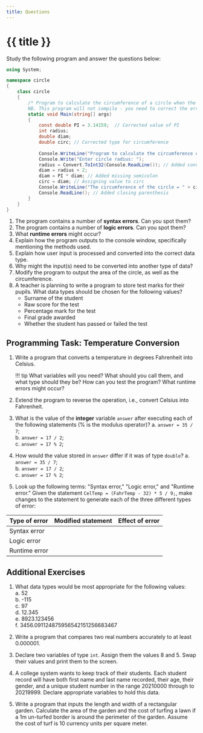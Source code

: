 ```yaml
---
title: Questions
---
```


# {{ title }}

Study the following program and answer the questions below:

```cs
using System;

namespace circle
{
    class circle
    {
        /* Program to calculate the circumference of a circle when the radius is known.
        NB. This program will not compile - you need to correct the errors */
        static void Main(string[] args)
        {
            const double PI = 3.14159;  // Corrected value of PI
            int radius;
            double diam;
            double circ; // Corrected type for circumference
            
            Console.WriteLine("Program to calculate the circumference of a circle");
            Console.Write("Enter circle radius: ");
            radius = Convert.ToInt32(Console.ReadLine()); // Added conversion
            diam = radius + 2;
            diam = PI * diam; // Added missing semicolon
            circ = diam; // Assigning value to circ
            Console.WriteLine("The circumference of the circle = " + circ.ToString()); // Corrected output line
            Console.ReadLine(); // Added closing parenthesis
        }
    }
}
```

1. The program contains a number of **syntax errors**. Can you spot them? 
2. The program contains a number of **logic errors**. Can you spot them?
3. What **runtime errors** might occur?
4. Explain how the program outputs to the console window, specifically mentioning the methods used.
5. Explain how user input is processed and converted into the correct data type.
6. Why might the input(s) need to be converted into another type of data?
7. Modify the program to output the area of the circle, as well as the circumference.
8. A teacher is planning to write a program to store test marks for their pupils. What data types should be chosen for the following values?
    - Surname of the student
    - Raw score for the test
    - Percentage mark for the test
    - Final grade awarded
    - Whether the student has passed or failed the test

## Programming Task: Temperature Conversion

1. Write a program that converts a temperature in degrees Fahrenheit into Celsius. 

    !!! tip
           What variables will you need? What should you call them, and what type should they be? How can you test the program? What runtime errors might occur?

2. Extend the program to reverse the operation, i.e., convert Celsius into Fahrenheit.

3. What is the value of the **integer** variable `answer` after executing each of the following statements (% is the modulus operator)?
    a. `answer = 35 / 7`;  
    b. `answer = 17 / 2`;  
    c. `answer = 17 % 2`;  

4. How would the value stored in `answer` differ if it was of type `double`?
    a. `answer = 35 / 7`;  
    b. `answer = 17 / 2`;  
    c. `answer = 17 % 2`;  

5. Look up the following terms: "Syntax error," "Logic error," and "Runtime error." Given the statement `CelTemp = (FahrTemp - 32) * 5 / 9;`, make changes to the statement to generate each of the three different types of error:

| Type of error | Modified statement | Effect of error |
| ------------- | ------------------ | --------------- |
| Syntax error  |                    |                 |
| Logic error   |                    |                 |  
| Runtime error  |                    |                 |

## Additional Exercises

1. What data types would be most appropriate for the following values:  
   a. 52   
   b. -115   
   c. 97   
   d. 12.345   
   e. 8923.123456   
   f. 3456.091124875956542151256683467

2. Write a program that compares two real numbers accurately to at least 0.000001.

3. Declare two variables of type `int`. Assign them the values 8 and 5. Swap their values and print them to the screen.

4. A college system wants to keep track of their students. Each student record will have both first name and last name recorded, their age, their gender, and a unique student number in the range 20210000 through to 20219999. Declare appropriate variables to hold this data.

5. Write a program that inputs the length and width of a rectangular garden. Calculate the area of the garden and the cost of turfing a lawn if a 1m un-turfed border is around the perimeter of the garden. Assume the cost of turf is 10 currency units per square meter.
